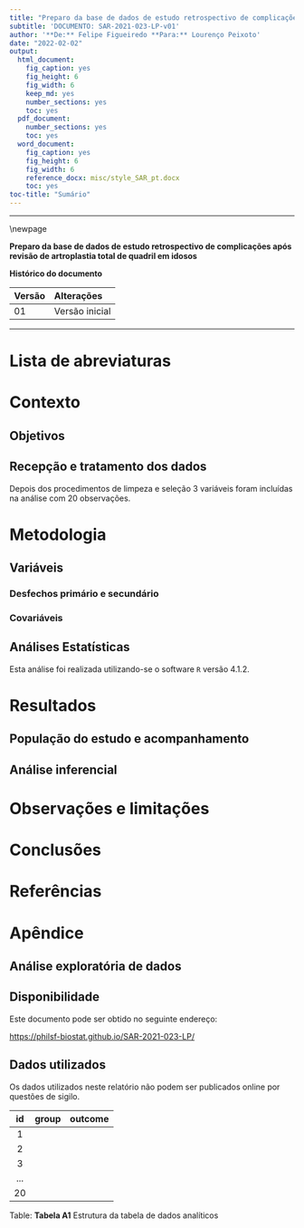 ```yaml
---
title: "Preparo da base de dados de estudo retrospectivo de complicações após revisão de artroplastia total de quadril em idosos"
subtitle: 'DOCUMENTO: SAR-2021-023-LP-v01'
author: '**De:** Felipe Figueiredo **Para:** Lourenço Peixoto'
date: "2022-02-02"
output:
  html_document:
    fig_caption: yes
    fig_height: 6
    fig_width: 6
    keep_md: yes
    number_sections: yes
    toc: yes
  pdf_document:
    number_sections: yes
    toc: yes
  word_document:
    fig_caption: yes
    fig_height: 6
    fig_width: 6
    reference_docx: misc/style_SAR_pt.docx
    toc: yes
toc-title: "Sumário"
---
```




---

\newpage

**Preparo da base de dados de estudo retrospectivo de complicações após revisão de artroplastia total de quadril em idosos**

**Histórico do documento**


|Versão |Alterações     |
|:------|:--------------|
|01     |Versão inicial |



---

# Lista de abreviaturas

# Contexto

## Objetivos

## Recepção e tratamento dos dados

Depois dos procedimentos de limpeza e seleção 3 variáveis foram incluídas na análise com 20 observações.

# Metodologia

## Variáveis

### Desfechos primário e secundário

### Covariáveis

## Análises Estatísticas

Esta análise foi realizada utilizando-se o software `R` versão 4.1.2.

# Resultados

## População do estudo e acompanhamento



## Análise inferencial



# Observações e limitações

# Conclusões

# Referências

<!-- - **SAP-2021-023-LP-v01** -- Plano Analítico para Preparo da base de dados de estudo retrospectivo de complicações após revisão de artroplastia total de quadril em idosos -->
<!-- - Cohen, J. (1988). Statistical power analysis for the behavioral sciences (2nd Ed.). New York: Routledge. -->

# Apêndice

## Análise exploratória de dados



## Disponibilidade

<!-- Tanto este documento como o plano analítico correspondente (**SAP-2021-023-LP-v01**) podem ser obtidos no seguinte endereço: -->

Este documento pode ser obtido no seguinte endereço:

<https://philsf-biostat.github.io/SAR-2021-023-LP/>

<!-- O cliente solicitou que esta análise seja mantida confidencial. -->
<!-- Tanto este documento como o plano analítico correspondente (**SAP-2021-023-LP-v01**) portanto não foram publicados online e apenas o título e o ano da análise foram incluídas no portfólio do consultor. -->
<!-- O portfólio pode ser visto em: -->

<!-- <https://philsf-biostat.github.io/> -->

## Dados utilizados

Os dados utilizados neste relatório não podem ser publicados online por questões de sigilo.


| id  | group | outcome |
|:---:|:-----:|:-------:|
|  1  |       |         |
|  2  |       |         |
|  3  |       |         |
| ... |       |         |
| 20  |       |         |

Table: **Tabela A1** Estrutura da tabela de dados analíticos
